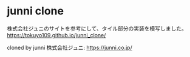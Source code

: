# junni clone

株式会社ジュニのサイトを参考にして、タイル部分の実装を模写しました。
https://tokuyo109.github.io/junni_clone/

cloned by junni
株式会社ジュニ: https://junni.co.jp/
